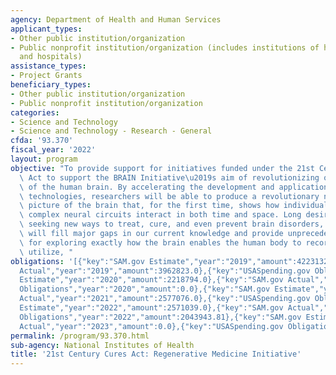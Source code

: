 ```yaml
---
agency: Department of Health and Human Services
applicant_types:
- Other public institution/organization
- Public nonprofit institution/organization (includes institutions of higher education
  and hospitals)
assistance_types:
- Project Grants
beneficiary_types:
- Other public institution/organization
- Public nonprofit institution/organization
categories:
- Science and Technology
- Science and Technology - Research - General
cfda: '93.370'
fiscal_year: '2022'
layout: program
objective: "To provide support for initiatives funded under the 21st Century Cures\
  \ Act to support the BRAIN Initiative\u2019s aim of revolutionizing our understanding\
  \ of the human brain. By accelerating the development and application of innovative\
  \ technologies, researchers will be able to produce a revolutionary new dynamic\
  \ picture of the brain that, for the first time, shows how individual cells and\
  \ complex neural circuits interact in both time and space. Long desired by researchers\
  \ seeking new ways to treat, cure, and even prevent brain disorders, this picture\
  \ will fill major gaps in our current knowledge and provide unprecedented opportunities\
  \ for exploring exactly how the brain enables the human body to record, process,\
  \ utilize, "
obligations: '[{"key":"SAM.gov Estimate","year":"2019","amount":4223132.0},{"key":"SAM.gov
  Actual","year":"2019","amount":3962823.0},{"key":"USASpending.gov Obligations","year":"2019","amount":0.0},{"key":"SAM.gov
  Estimate","year":"2020","amount":2218794.0},{"key":"SAM.gov Actual","year":"2020","amount":3097550.0},{"key":"USASpending.gov
  Obligations","year":"2020","amount":0.0},{"key":"SAM.gov Estimate","year":"2021","amount":2580353.0},{"key":"SAM.gov
  Actual","year":"2021","amount":2577076.0},{"key":"USASpending.gov Obligations","year":"2021","amount":2577076.0},{"key":"SAM.gov
  Estimate","year":"2022","amount":2571039.0},{"key":"SAM.gov Actual","year":"2022","amount":2045429.0},{"key":"USASpending.gov
  Obligations","year":"2022","amount":2043943.81},{"key":"SAM.gov Estimate","year":"2023","amount":5175828.0},{"key":"SAM.gov
  Actual","year":"2023","amount":0.0},{"key":"USASpending.gov Obligations","year":"2023","amount":1197103.69}]'
permalink: /program/93.370.html
sub-agency: National Institutes of Health
title: '21st Century Cures Act: Regenerative Medicine Initiative'
---
```

